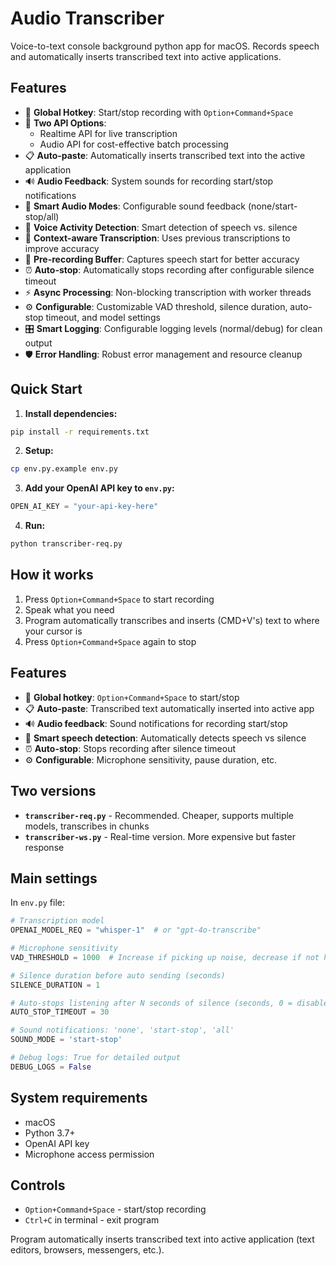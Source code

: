 # Audio Transcriber

Voice-to-text console background python app for macOS. Records speech and automatically inserts transcribed text into active applications.

## Features

- 🎤 **Global Hotkey**: Start/stop recording with `Option+Command+Space`
- 🔄 **Two API Options**:
  - Realtime API for live transcription
  - Audio API for cost-effective batch processing
- 📋 **Auto-paste**: Automatically inserts transcribed text into the active application
- 🔊 **Audio Feedback**: System sounds for recording start/stop notifications
- 🎵 **Smart Audio Modes**: Configurable sound feedback (none/start-stop/all)
- 🎤 **Voice Activity Detection**: Smart detection of speech vs. silence
- 🧠 **Context-aware Transcription**: Uses previous transcriptions to improve accuracy
- 📼 **Pre-recording Buffer**: Captures speech start for better accuracy
- ⏰ **Auto-stop**: Automatically stops recording after configurable silence timeout
- ⚡ **Async Processing**: Non-blocking transcription with worker threads
- ⚙️ **Configurable**: Customizable VAD threshold, silence duration, auto-stop timeout, and model settings
- 🎛️ **Smart Logging**: Configurable logging levels (normal/debug) for clean output
- 🛡️ **Error Handling**: Robust error management and resource cleanup

## Quick Start

1. **Install dependencies:**
```bash
pip install -r requirements.txt
```

2. **Setup:**
```bash
cp env.py.example env.py
```

3. **Add your OpenAI API key to `env.py`:**
```python
OPEN_AI_KEY = "your-api-key-here"
```

4. **Run:**
```bash
python transcriber-req.py
```

## How it works

1. Press `Option+Command+Space` to start recording
2. Speak what you need
3. Program automatically transcribes and inserts (CMD+V's) text to where your cursor is
4. Press `Option+Command+Space` again to stop

## Features

- 🎤 **Global hotkey**: `Option+Command+Space` to start/stop
- 📋 **Auto-paste**: Transcribed text automatically inserted into active app
- 🔊 **Audio feedback**: Sound notifications for recording start/stop
- 🎯 **Smart speech detection**: Automatically detects speech vs silence
- ⏰ **Auto-stop**: Stops recording after silence timeout
- ⚙️ **Configurable**: Microphone sensitivity, pause duration, etc.

## Two versions

- **`transcriber-req.py`** - Recommended. Cheaper, supports multiple models, transcribes in chunks
- **`transcriber-ws.py`** - Real-time version. More expensive but faster response

## Main settings

In `env.py` file:

```python
# Transcription model
OPENAI_MODEL_REQ = "whisper-1"  # or "gpt-4o-transcribe"

# Microphone sensitivity
VAD_THRESHOLD = 1000  # Increase if picking up noise, decrease if not hearing speech

# Silence duration before auto sending (seconds)
SILENCE_DURATION = 1

# Auto-stops listening after N seconds of silence (seconds, 0 = disable)
AUTO_STOP_TIMEOUT = 30

# Sound notifications: 'none', 'start-stop', 'all'
SOUND_MODE = 'start-stop'

# Debug logs: True for detailed output
DEBUG_LOGS = False
```

## System requirements

- macOS
- Python 3.7+
- OpenAI API key
- Microphone access permission

## Controls

- `Option+Command+Space` - start/stop recording
- `Ctrl+C` in terminal - exit program

Program automatically inserts transcribed text into active application (text editors, browsers, messengers, etc.).
